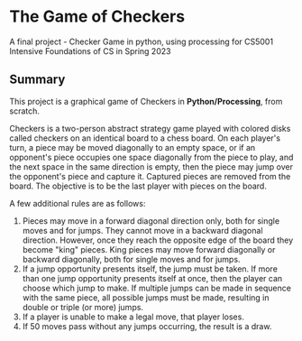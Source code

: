 # The Game of Checkers
A final project - Checker Game in python, using processing for CS5001 Intensive Foundations of CS in Spring 2023

## Summary

This project is a graphical game of Checkers in **Python/Processing**, from scratch. 


Checkers is a two-person abstract strategy game played with colored disks called checkers on an identical board to a chess board. On each player's turn, a piece may be moved diagonally to an empty space, or if an opponent's piece occupies one space diagonally from the piece to play, and the next space in the same direction is empty, then the piece may jump over the opponent's piece and capture it. Captured pieces are removed from the board. The objective is to be the last player with pieces on the board.


A few additional rules are as follows:
1. Pieces may move in a forward diagonal direction only, both for single moves and for jumps. They cannot move in a backward diagonal direction. However, once they reach the opposite edge of the board they become "king" pieces. King pieces may move forward diagonally or backward diagonally, both for single moves and for jumps.
2. If a jump opportunity presents itself, the jump must be taken. If more than one jump opportunity presents itself at once, then the player can choose which jump to make. If multiple jumps can be made in sequence with the same piece, all possible jumps must be made, resulting in double or triple (or more) jumps.
3. If a player is unable to make a legal move, that player loses.
4. If 50 moves pass without any jumps occurring, the result is a draw.
